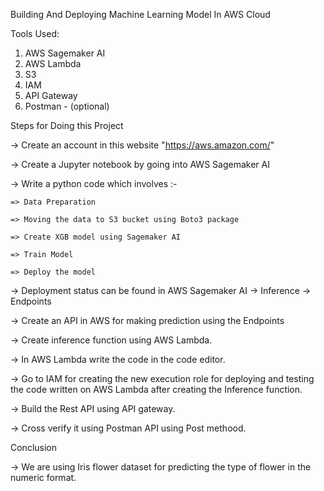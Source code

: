Building And Deploying Machine Learning Model In AWS Cloud

Tools Used:
1) AWS Sagemaker AI
2) AWS Lambda
3) S3
4) IAM
5) API Gateway
6) Postman - (optional)

Steps for Doing this Project 

-> Create an account in this website "https://aws.amazon.com/"

-> Create a Jupyter notebook by going into AWS Sagemaker AI

-> Write a python code which involves :-
    
    => Data Preparation
    
    => Moving the data to S3 bucket using Boto3 package
    
    => Create XGB model using Sagemaker AI
    
    => Train Model
    
    => Deploy the model

-> Deployment status can be found in AWS Sagemaker AI -> Inference -> Endpoints

-> Create an API in AWS for making prediction using the Endpoints

-> Create inference function using AWS Lambda.

-> In AWS Lambda write the code in the code editor.

-> Go to IAM for creating the new execution role for deploying and testing the code written on AWS Lambda after creating the Inference function.

-> Build the Rest API using API gateway.

-> Cross verify it using Postman API using Post methood.

Conclusion

-> We are using Iris flower dataset for predicting the type of flower in the numeric format.
